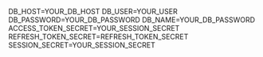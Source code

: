 DB_HOST=YOUR_DB_HOST
DB_USER=YOUR_USER
DB_PASSWORD=YOUR_DB_PASSWORD
DB_NAME=YOUR_DB_PASSWORD
ACCESS_TOKEN_SECRET=YOUR_SESSION_SECRET
REFRESH_TOKEN_SECRET=REFRESH_TOKEN_SECRET
SESSION_SECRET=YOUR_SESSION_SECRET
